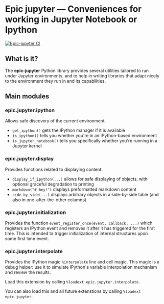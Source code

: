 # Epic jupyter &mdash; Conveniences for working in Jupyter Notebook or Ipython
[![Epic-jupyter CI](https://github.com/Cybereason/epic-jupyter/actions/workflows/ci.yml/badge.svg)](https://github.com/Cybereason/epic-jupyter/actions/workflows/ci.yml)


## What is it?
The **epic-jupyter** Python library provides several utilities tailored to run under Jupyter
environments, and to help in writing libraries that adapt nicely to the environment they run in and
its capabilities.


## Main modules

### epic.jupyter.ipython

Allows safe discovery of the current environment.
* `get_ipython()` gets the IPython manager if it is available
* `is_ipython()` tells you whether you're in an IPython-based environment
* `is_jupyter_notebook()` tells you specifically whether you're running in a Jupyter kernel

### epic.jupyter.display

Provides functions related to displaying content.
* `display_if_ipython(...)` allows for safe displaying of objects, with optional graceful degradation to printing
* `markdown("# hey!")` displays preformatted markdown content
* `side_by_side(...)` displays arbitrary objects in a side-by-side table (and also in one-after-the-other columns)

### epic.jupyter.initialization

Provides the function `event_register_once(event, callback, ...)` which registers an IPython event and removes it after
it has triggered for the first time.
This is intended to trigger initialization of internal structures upon some first time event. 

### epic.jupyter.interpolate

Provides the IPython magic `%interpolate` line and cell magic.
This magic is a debug helper: use it to simulate IPython's variable interpolation mechanism and review the results.

Load this extension by calling `%loadext epic.jupyter.interpolate`.

You can also load this and all future extenstions by calling `%loadext epic.jupyter`.
